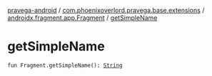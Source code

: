 [pravega-android](../../index.md) / [com.phoenixoverlord.pravega.base.extensions](../index.md) / [androidx.fragment.app.Fragment](index.md) / [getSimpleName](./get-simple-name.md)

# getSimpleName

`fun Fragment.getSimpleName(): `[`String`](https://kotlinlang.org/api/latest/jvm/stdlib/kotlin/-string/index.html)